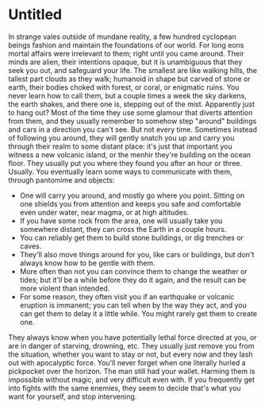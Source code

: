 # Untitled

In strange vales outside of mundane reality, a few hundred cyclopean beings fashion and maintain the foundations of our world. For long eons mortal affairs were irrelevant to them; right until you came around. Their minds are alien, their intentions opaque, but it is unambiguous that they seek you out, and safeguard your life. The smallest are like walking hills, the tallest part clouds as they walk; humanoid in shape but carved of stone or earth, their bodies choked with forest, or coral, or enigmatic ruins. You never learn how to call them, but a couple times a week the sky darkens, the earth shakes, and there one is, stepping out of the mist. Apparently just to hang out? Most of the time they use some glamour that diverts attention from them, and they usually remember to somehow step "around" buildings and cars in a direction you can't see. But not every time. Sometimes instead of following you around, they will gently snatch you up and carry you through their realm to some distant place: it's just that important you witness a new volcanic island, or the menhir they're building on the ocean floor. They usually put you where they found you after an hour or three. Usually. You eventually learn some ways to communicate with them, through pantomime and objects:

- One will carry you around, and mostly go where you point. Sitting on one shields you from attention and keeps you safe and comfortable even under water, near magma, or at high altitudes.
- If you have some rock from the area, one will usually take you somewhere distant, they can cross the Earth in a couple hours.
- You can reliably get them to build stone buildings, or dig trenches or caves.
- They'll also move things around for you, like cars or buildings, but don't always know how to be gentle with them.
- More often than not you can convince them to change the weather or tides; but it'll be a while before they do it again, and the result can be more violent than intended.
- For some reason, they often visit you if an earthquake or volcanic eruption is immanent; you can tell when by the way they act, and you can get them to delay it a little while. You might rarely get them to create one.

They always know when you have potentially lethal force directed at you, or are in danger of starving, drowning, etc. They usually just remove you from the situation, whether you want to stay or not, but every now and they lash out with apocalyptic force. You'll never forget when one literally hurled a pickpocket over the horizon. The man still had your wallet. Harming them is impossible without magic, and very difficult even with. If you frequently get into fights with the same enemies, they seem to decide that's what you want for yourself, and stop intervening.